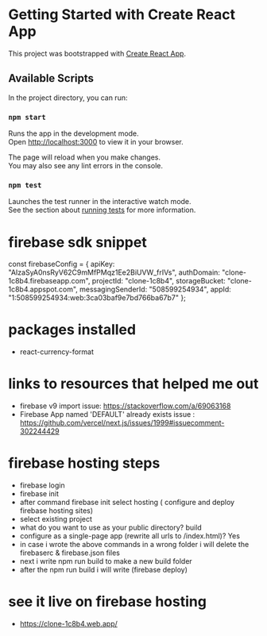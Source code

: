 # Getting Started with Create React App

This project was bootstrapped with [Create React App](https://github.com/facebook/create-react-app).

## Available Scripts

In the project directory, you can run:

### `npm start`

Runs the app in the development mode.\
Open [http://localhost:3000](http://localhost:3000) to view it in your browser.

The page will reload when you make changes.\
You may also see any lint errors in the console.

### `npm test`

Launches the test runner in the interactive watch mode.\
See the section about [running tests](https://facebook.github.io/create-react-app/docs/running-tests) for more information.

# firebase sdk snippet

const firebaseConfig = {
apiKey: "AIzaSyA0nsRyV62C9mMfPMqz1Ee2BiUVW_frIVs",
authDomain: "clone-1c8b4.firebaseapp.com",
projectId: "clone-1c8b4",
storageBucket: "clone-1c8b4.appspot.com",
messagingSenderId: "508599254934",
appId: "1:508599254934:web:3ca03baf9e7bd766ba67b7"
};

# packages installed

- react-currency-format

# links to resources that helped me out

- firebase v9 import issue: https://stackoverflow.com/a/69063168
- Firebase App named 'DEFAULT' already exists issue : https://github.com/vercel/next.js/issues/1999#issuecomment-302244429

# firebase hosting steps

- firebase login
- firebase init
- after command firebase init select hosting ( configure and deploy firebase hosting sites)
- select existing project
- what do you want to use as your public directory? build
- configure as a single-page app (rewrite all urls to /index.html)? Yes
- in case i wrote the above commands in a wrong folder i will delete the firebaserc & firebase.json files
- next i write npm run build to make a new build folder
- after the npm run build i will write (firebase deploy)

# see it live on firebase hosting

<!-- add link  -->

- https://clone-1c8b4.web.app/
